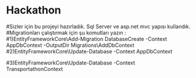 # Hackathon
#Sizler için bu projeyi hazırladık. Sql Server ve asp.net mvc yapısı kullandık.
#Migrationları çalıştırmak için şu komutları yazın : 
#1)EntityFrameworkCore\Add-Migration DatabaseCreate -Context AppDbContext -OutputDir Migrations\AddDbContext
#2)EntityFrameworkCore\Update-Database -Context AppDbContext                                                       

#3)EntityFrameworkCore\Update-Database -Context TransportathonContext
